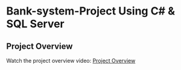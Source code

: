 # Bank-system-Project Using C# & SQL Server
## Project Overview
Watch the project overview video: [Project Overview](https://youtu.be/UbjXqARaCt4)

